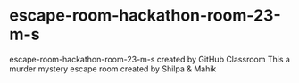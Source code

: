 # escape-room-hackathon-room-23-m-s
escape-room-hackathon-room-23-m-s created by GitHub Classroom
This a murder mystery escape room created by Shilpa & Mahik

